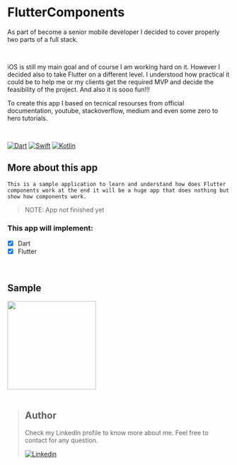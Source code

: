 # FlutterComponents

As part of become a senior mobile developer I decided to cover properly two parts of a full stack.

<br />

iOS is still my main goal and of course I am working hard on it.
However I decided also to take Flutter on a different level. I understood how practical it could be to help me or my clients get the required MVP and decide the feasibility of the project. And also it is sooo fun!!!

To create this app I based on tecnical resourses from official documentation, youtube, stackoverflow, medium and even some zero to hero tutorials.

<br />


[![Dart](https://img.shields.io/badge/dart-%230175C2.svg?style=for-the-badge&logo=dart&logoColor=white)](https://dart.dev/)
[![Swift](https://img.shields.io/badge/swift-%23FA7343.svg?style=for-the-badge&logo=swift&logoColor=white)](https://swift.org/)
[![Kotlin](https://img.shields.io/badge/kotlin-%230095D5.svg?style=for-the-badge&logo=kotlin&logoColor=white)](https://kotlinlang.org/)





## More about this app 
```
This is a sample application to learn and understand how does Flutter components work at the end it will be a huge app that does nothing but show how components work.

```

> NOTE: App not finished yet

### This app will implement:

- [X] Dart
- [X] Flutter

<br />


## Sample
<p float="left">
<img src="https://github.com/rodri2d2/FlutterComponents/blob/develop/gifs/appFineshed.gif" width="200" />
<br />


<br />

> ## Author
>Check my LinkedIn profile to know more about me. Feel free to contact for any question. 
>
>[![Linkedin](https://img.shields.io/badge/linkedin-%230077B5.svg?style=for-the-badge&logo=linkedin&logoColor=white)](https://www.linkedin.com/in/rodricandido)
